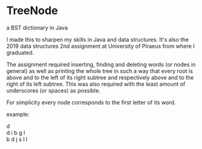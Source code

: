 # TreeNode
a BST dictionary in Java

I made this to sharpen my skills in Java and data structures. It's also the 2019 data structures 2nd assignment at University of Piraeus from where I graduated.

The assignment required inserting, finding and deleting words (or nodes in general) as well as printing the whole tree in such a way that every root is above and to the left of its right subtree and respectively above and to the right of its left subtree. This  was also required with the least amount of underscores (or spaces) as possible.

For simplicity every node corresponds to the first letter of its word.

example:

   d        
  d   i 
b    g   l  
 b  d  j   s
        l l 
